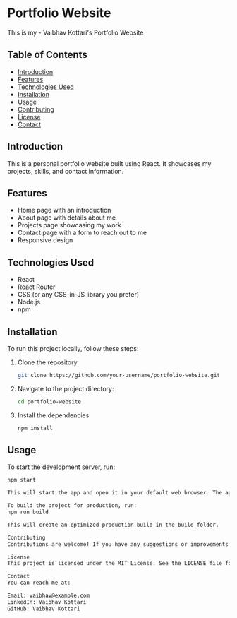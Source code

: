 # Portfolio Website

This is my - Vaibhav Kottari's Portfolio Website

## Table of Contents

- [Introduction](#introduction)
- [Features](#features)
- [Technologies Used](#technologies-used)
- [Installation](#installation)
- [Usage](#usage)
- [Contributing](#contributing)
- [License](#license)
- [Contact](#contact)

## Introduction

This is a personal portfolio website built using React. It showcases my projects, skills, and contact information.

## Features

- Home page with an introduction
- About page with details about me
- Projects page showcasing my work
- Contact page with a form to reach out to me
- Responsive design

## Technologies Used

- React
- React Router
- CSS (or any CSS-in-JS library you prefer)
- Node.js
- npm

## Installation

To run this project locally, follow these steps:

1. Clone the repository:
    ```bash
    git clone https://github.com/your-username/portfolio-website.git
    ```

2. Navigate to the project directory:
    ```bash
    cd portfolio-website
    ```

3. Install the dependencies:
    ```bash
    npm install
    ```

## Usage

To start the development server, run:
```bash
npm start

This will start the app and open it in your default web browser. The app will reload automatically if you make changes to the code.

To build the project for production, run:
npm run build

This will create an optimized production build in the build folder.

Contributing
Contributions are welcome! If you have any suggestions or improvements, feel free to create an issue or submit a pull request.

License
This project is licensed under the MIT License. See the LICENSE file for more details.

Contact
You can reach me at:

Email: vaibhav@example.com
LinkedIn: Vaibhav Kottari
GitHub: Vaibhav Kottari
```

